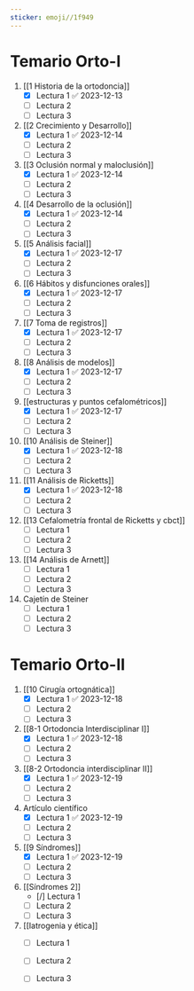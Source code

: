 ```yaml
---
sticker: emoji//1f949
---
```

# Temario Orto-I
1. [[1 Historia de la ortodoncia]]
	- [x] Lectura 1 ✅ 2023-12-13
	- [ ] Lectura 2
	- [ ] Lectura 3
1. [[2 Crecimiento y Desarrollo]]
	- [x] Lectura 1 ✅ 2023-12-14
	- [ ] Lectura 2
	- [ ] Lectura 3
2. [[3 Oclusión normal y maloclusión]]
	- [x] Lectura 1 ✅ 2023-12-14
	- [ ] Lectura 2
	- [ ] Lectura 3
3. [[4 Desarrollo de la oclusión]]
	- [x] Lectura 1 ✅ 2023-12-14
	- [ ] Lectura 2
	- [ ] Lectura 3
4. [[5 Análisis facial]]
	- [x] Lectura 1 ✅ 2023-12-17
	- [ ] Lectura 2
	- [ ] Lectura 3
5. [[6 Hábitos y disfunciones orales]]
	- [x] Lectura 1 ✅ 2023-12-17
	- [ ] Lectura 2
	- [ ] Lectura 3
6. [[7 Toma de registros]]
	- [x] Lectura 1 ✅ 2023-12-17
	- [ ] Lectura 2
	- [ ] Lectura 3
7. [[8 Análisis de modelos]]
	- [x] Lectura 1 ✅ 2023-12-17
	- [ ] Lectura 2
	- [ ] Lectura 3
8. [[estructuras y puntos cefalométricos]]
	- [x] Lectura 1 ✅ 2023-12-17
	- [ ] Lectura 2
	- [ ] Lectura 3
9. [[10 Análisis de Steiner]]
	- [x] Lectura 1 ✅ 2023-12-18
	- [ ] Lectura 2
	- [ ] Lectura 3
10. [[11 Análisis de Ricketts]]
	- [x] Lectura 1 ✅ 2023-12-18
	- [ ] Lectura 2
	- [ ] Lectura 3
11. [[13 Cefalometría frontal de Ricketts y cbct]]
	- [ ] Lectura 1
	- [ ] Lectura 2
	- [ ] Lectura 3
12. [[14 Análisis de Arnett]]
	- [ ] Lectura 1
	- [ ] Lectura 2
	- [ ] Lectura 3
13. Cajetín de Steiner
	- [ ] Lectura 1
	- [ ] Lectura 2
	- [ ] Lectura 3

# Temario Orto-II
1. [[10 Cirugía ortognática]]
	- [x] Lectura 1 ✅ 2023-12-18
	- [ ] Lectura 2
	- [ ] Lectura 3
 2. [[8-1 Ortodoncia Interdisciplinar I]]
	- [x] Lectura 1 ✅ 2023-12-18
	- [ ] Lectura 2
	- [ ] Lectura 3
 3. [[8-2 Ortodoncia interdisciplinar II]]
	- [x] Lectura 1 ✅ 2023-12-19
	- [ ] Lectura 2
	- [ ] Lectura 3
 4. Artículo científico
	- [x] Lectura 1 ✅ 2023-12-19
	- [ ] Lectura 2
	- [ ] Lectura 3
 5. [[9 Síndromes]]
	- [x] Lectura 1 ✅ 2023-12-19
	- [ ] Lectura 2
	- [ ] Lectura 3
 6. [[Síndromes 2]]
	- [/] Lectura 1
	- [ ] Lectura 2
	- [ ] Lectura 3
 7. [[Iatrogenia y ética]]
	- [ ] Lectura 1
	- [ ] Lectura 2
	- [ ] Lectura 3

